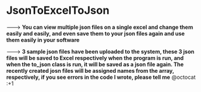 # JsonToExcelToJson

---> **You can view multiple json files on a single excel and change them easily and easily, and even save them to your json files again and use them easily in your software**

---> **3 sample json files have been uploaded to the system, these 3 json files will be saved to Excel respectively when the program is run, and when the to_json class is run, it will be saved as a json file again. The recently created josn files will be assigned names from the array, respectively, if you see errors in the code I wrote, please tell me** @octocat :+1
